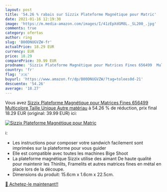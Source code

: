 ```yaml
---
layout: post
title: '54.26 % rabais sur Sizzix Plateforme Magnétique pour Matric'
date: 2021-01-16 12:19:30
image: 'https://m.media-amazon.com/images/I/41zEpXdGM8L._SL200_.jpg'
comments: true
category: ofertas
author: ring
slug: 'B00DNUGVZW-fr'
actualPrice: 18.29 EUR
currency: EUR
price: 18.29
comparePrice: 39.99 EUR
prodname: 'Sizzix Plateforme Magnétique pour Matrices Fines 656499  Multicolore  Taille Unique  Autre matériau'
country: 'fr'
flag: '🇫🇷'
buyurl: 'https://www.amazon.fr/dp/B00DNUGVZW/?tag=tolees0d-21'
descuento: '54.26'
average: '18.27'
---
```


Vous avez [Sizzix Plateforme Magnétique pour Matrices Fines 656499  Multicolore  Taille Unique  Autre matériau](https://www.amazon.fr/dp/B00DNUGVZW/?tag=tolees0d-21)  à  54.26 % de réduction, prix final  18.29 EUR (original: 39.99 EUR) ici:

[![Sizzix Plateforme Magnétique pour Matric](https://m.media-amazon.com/images/I/41zEpXdGM8L._SL200_.jpg)](https://www.amazon.fr/dp/B00DNUGVZW/?tag=tolees0d-21)

ℹ️:

- Les instructions pour composer votre sandwich facilement sont imprimées sur la plateforme pour vous guider
- Elle est compatible avec toutes les machines Bige Shoot
- La plateforme magnétique Sizzix utilise des aimant De haute qualité pour maintenir les Thinlits, Framelits et autres matrices fines en métal en place lors de la découpe.
- Dimensions du produit: 15.6cm x 1.6cm x 22.5cm.

[🛒 Achetez-le maintenant!!](https://www.amazon.fr/dp/B00DNUGVZW/?tag=tolees0d-21)

